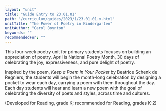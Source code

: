 ```yaml
---
layout: "unit"
title: "Guide Entry to 23.01.01"
path: "/curriculum/guides/2023/1/23.01.01.x.html"
unitTitle: "The Power of Poetry in Kindergarten"
unitAuthor: "Carol Boynton"
keywords: ""
recommendedFor: "" 
---
```

<main>
        <p>This four-week poetry unit for primary students focuses on building an appreciation of poetry. April&nbsp;is National Poetry Month, 30 days of celebrating the joy, expressiveness, and pure delight of poetry.&nbsp;</p>
<p>Inspired by the poem, <em>Keep a Poem in Your Pocket</em> by Beatrice Schenk de Regniers, the students will begin the month-long celebration by designing a pocket to wear each day, carrying a poem with them throughout the day. Each day students will hear and learn a new poem with the goal of celebrating the diversity of poets and styles, across time and cultures.</p>
<p>(Developed for Reading, grade K; recommended for Reading, grades K-2)</p>
</main>
